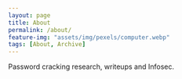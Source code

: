 ```yaml
---
layout: page
title: About
permalink: /about/
feature-img: "assets/img/pexels/computer.webp"
tags: [About, Archive]
---
```


Password cracking research, writeups and Infosec. 
 
